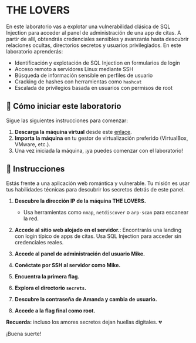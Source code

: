 # THE LOVERS 

En este laboratorio vas a explotar una vulnerabilidad clásica de SQL Injection para acceder al panel de administración de una app de citas. A partir de allí, obtendrás credenciales sensibles y avanzarás hasta descubrir relaciones ocultas, directorios secretos y usuarios privilegiados. En este laboratorio aprenderás:

- Identificación y explotación de SQL Injection en formularios de login
- Acceso remoto a servidores Linux mediante SSH
- Búsqueda de información sensible en perfiles de usuario
- Cracking de hashes con herramientas como `hashcat`
- Escalada de privilegios basada en usuarios con permisos de root

<how-to-start>
   
## 🌱 Cómo iniciar este laboratorio

Sigue las siguientes instrucciones para comenzar:

1. **Descarga la máquina virtual** desde este [enlace](https://storage.googleapis.com/cybersecurity-machines/lovers-lab.ova).
2. **Importa la máquina** en tu gestor de virtualización preferido (VirtualBox, VMware, etc.).
3. Una vez iniciada la máquina, ¡ya puedes comenzar con el laboratorio!
</how-to-start>


## 📄 Instrucciones

Estás frente a una aplicación web romántica y vulnerable. Tu misión es usar tus habilidades técnicas para descubrir los secretos detrás de este panel.

1. **Descubre la dirección IP de la máquina THE LOVERS.**
   - Usa herramientas como `nmap`, `netdiscover` o `arp-scan` para escanear la red.

2. **Accede al sitio web alojado en el servidor.**: Encontrarás una landing con login típico de apps de citas. Usa SQL Injection para acceder sin credenciales reales.

3. **Accede al panel de administración del usuario Mike.**

4. **Conéctate por SSH al servidor como Mike.**

5. **Encuentra la primera flag.**

6. **Explora el directorio `secrets`.**

7. **Descubre la contraseña de Amanda y cambia de usuario.**

8. **Accede a la flag final como root.**

**Recuerda:** incluso los amores secretos dejan huellas digitales. 💔

¡Buena suerte!